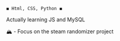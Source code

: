     ◼️ Html, CSS, Python ◼️    
Actually learning JS and MySQL

🏔️ - Focus on the steam randomizer project 

